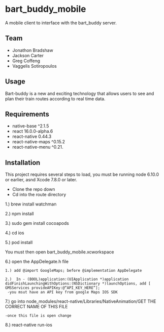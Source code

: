 # bart_buddy_mobile

A mobile client to interface with the bart_buddy server.

## Team

- Jonathon Bradshaw 
- Jackson Carter
- Greg Coffeng
- Vaggelis Sotiropoulos

## Usage

Bart-buddy is a new and exciting technology that allows users to see and plan their train routes according to real time data. 

## Requirements

- native-base ^2.1.5
- react 16.0.0-alpha.6
- react-native 0.44.3
- react-native-maps ^0.15.2
- react-native-menu ^0.21.

## Installation 

This project requires several steps to load, you must be running node 6.10.0 or earlier, asnd Xcode 7.8.0 or later.

- Clone the repo down 
- Cd into the route directory 

1.) brew install watchman

2.) npm install 

3.) sudo gem install cocoapods

4.) cd ios 

5.) pod install 

You must then open  bart_buddy_mobile.xcworkspace

6.) open the AppDelegate.h file 
	
	1.) add @import GoogleMaps; before @implementation AppDelegate

	2.)  In - (BOOL)application:(UIApplication *)application didFinishLaunchingWithOptions:(NSDictionary *)launchOptions, add [ GMSServices provideAPIKey:@“API_KEY_HERE”];
     -you msut have an API key from google Maps IOS SDK


7.) go into node_modules/react-native/Libraries/NativeAnimation/GET THE CORRECT NAME OF THIS FILE
	
	-once this file is open change 

8.) react-native run-ios
 
